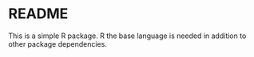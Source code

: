 # README #

This is a simple R package. R the base language is needed in addition to other package dependencies.
